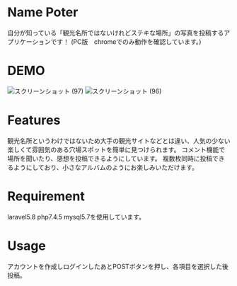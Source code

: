 # Name Poter

自分が知っている「観光名所ではないけれどステキな場所」の写真を投稿するアプリケーションです！
(PC版　chromeでのみ動作を確認しています。)
 
# DEMO
 
![スクリーンショット (97)](https://user-images.githubusercontent.com/62698257/82964206-d65b3580-9fff-11ea-8833-0a6c4927abef.png)
![スクリーンショット (96)](https://user-images.githubusercontent.com/62698257/82964210-d8bd8f80-9fff-11ea-995c-d647426aa89a.png)

# Features
観光名所というわけではないため大手の観光サイトなどとは違い、人気の少ない楽しくて雰囲気のある穴場スポットを簡単に見つけられます。
コメント機能で場所を聞いたり、感想を投稿できるようにしています。
複数枚同時に投稿できるようにしており、小さなアルバムのようにお楽しみいただけます。
 
# Requirement
laravel5.8
php7.4.5
mysql5.7を使用しています。


# Usage
 
アカウントを作成しログインしたあとPOSTボタンを押し、各項目を選択した後投稿。
 
 
 

